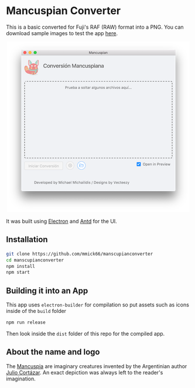 # Mancuspian Converter

This is a basic converted for Fuji's RAF (RAW) format into a PNG. 
You can download sample images to test the app [here](https://www.rawsamples.ch/index.php/en/fuji).

<p align="center"> 
  <img src="https://github.com/mmick66/manscupianconverter/blob/master/screenshot.png">
</p>

It was built using [Electron](https://electronjs.org/) and [Antd](https://ant.design/) for the UI.

## Installation

```bash
git clone https://github.com/mmick66/manscupianconverter
cd manscupianconverter
npm install
npm start
```

## Building it into an App

This app uses `electron-builder` for compilation so put assets such as icons inside of the `build` folder

```bash
npm run release
```

Then look inside the `dist` folder of this repo for the compiled app.

## About the name and logo

The [Mancuspia](https://es.wikipedia.org/wiki/Mancuspia) are imaginary creatures invented by the Argentinian author [Julio Cortázar](https://en.wikipedia.org/wiki/Julio_Cort%C3%A1zar). An exact depiction was always left to the reader's imagination. 
